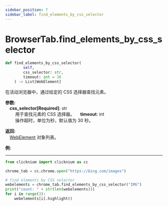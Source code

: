 ```yaml
---
sidebar_position: 7
sidebar_label: find_elements_by_css_selector
---
```

# BrowserTab.find_elements_by_css_selector
```python
def find_elements_by_css_selector(
        self,
        css_selector: str,
        timeout: int = 30
    ) -> List[WebElement]
```  

在活动浏览器中，通过给定的 CSS 选择器查找元素。

**参数:**  
    &emsp;**css_selector[Required]**: str     
        &emsp;&emsp; 用于查找元素的 CSS 选择器。
    &emsp;**timeout**: int  
        &emsp;&emsp; 操作超时，单位为秒，默认值为 30 秒。

**返回:**  
    &emsp;[WebElement](webelement.md) 对象列表。

**例:**
***
```python
from clicknium import clicknium as cc

chrome_tab = cc.chrome.open("https://bing.com/images")

# find elements by CSS selector
webelements = chrome_tab.find_elements_by_css_selector("IMG")
print("count: " + str(len(webelements)))
for i in range(3):
    webelements[i].highlight()

```